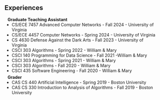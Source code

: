 ## Experiences

<h4 style="margin:0 10px 0;">Graduate Teaching Assistant</h4>

<ul style="margin:0 0 5px;">
  <li><autocolor>CS/ECE 7457 Advanced Computer Networks - Fall 2024 - University of Virginia</autocolor></li>
  <li><autocolor>CS/ECE 4457 Computer Networks - Spring 2024 - University of Virginia</autocolor></li>
  <li><autocolor>CS 4630 Defense Against the Dark Arts - Fall 2023 - University of Virginia</autocolor></li>
  <li><autocolor>CSCI 303 Algorithms - Spring 2022 - William & Mary</autocolor></li>
  <li><autocolor>CSCI 140 Programming for Data Science - Fall 2021 -William & Mary</autocolor></li>
  <li><autocolor>CSCI 303 Algorithms - Spring 2021 - William & Mary</autocolor></li>
  <li><autocolor>CSCI 303 Algorithms - Fall 2020 - William & Mary</autocolor></li>
  <li><autocolor>CSCI 435 Software Engineering - Fall 2020 - William & Mary</autocolor></li>
</ul>

<h4 style="margin:0 10px 0;">Grader</h4>

<ul style="margin:0 0 20px;">
  <li><autocolor>CAS CS 440 Artificial Intelligence - Spring 2019 - Boston University</autocolor></li>
  <li><autocolor>CAS CS 330 Introduction to Analysis of Algorithms - Fall 2019 - Boston University</autocolor></li>
</ul>
